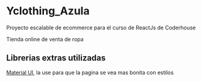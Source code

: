 # Yclothing_Azula
Proyecto escalable de ecommerce para el curso de ReactJs de Coderhouse

Tienda online de venta de ropa

## Librerias extras utilizadas

[Material UI](https://mui.com/), la use para que la pagina se vea mas bonita con estilos
